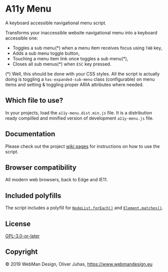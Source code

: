 # A11y Menu

A keyboard accessible navigational menu script.

Transforms your inaccessible website navigational menu into a keyboard accessible one:

- Toggles a sub menu(*) when a menu item receives focus using `TAB` key,
- Adds a sub menu toggle button,
- Touching a menu item link once toggles a sub menu(*),
- Closes all sub menus(*) when `ESC` key pressed.

(*) Well, this should be done with your CSS styles. All the script is actually doing is toggling a `has-expanded-sub-menu` class (configurable) on menu items and setting & toggling proper ARIA attributes where needed.


## Which file to use?

In your projects, load the `a11y-menu.dist.min.js` file. It is a distribution ready compilled  and minified version of development `a11y-menu.js` file.


## Documentation

Please check out the project [wiki pages](https://github.com/webmandesign/a11y-menu/wiki) for instructions on how to use the script.


## Browser compatibility

All modern web browsers, back to Edge and IE11.


## Included polyfills

The script includes a polyfill for [`NodeList.forEach()`](https://developer.mozilla.org/en-US/docs/Web/API/NodeList/forEach#Polyfill) and [`Element.matches()`](https://developer.mozilla.org/en-US/docs/Web/API/Element/matches#Polyfill).


## License

[GPL-3.0-or-later](https://www.gnu.org/licenses/gpl-3.0-standalone.html)


## Copyright

&copy; 2019 WebMan Design, Oliver Juhas, https://www.webmandesign.eu
